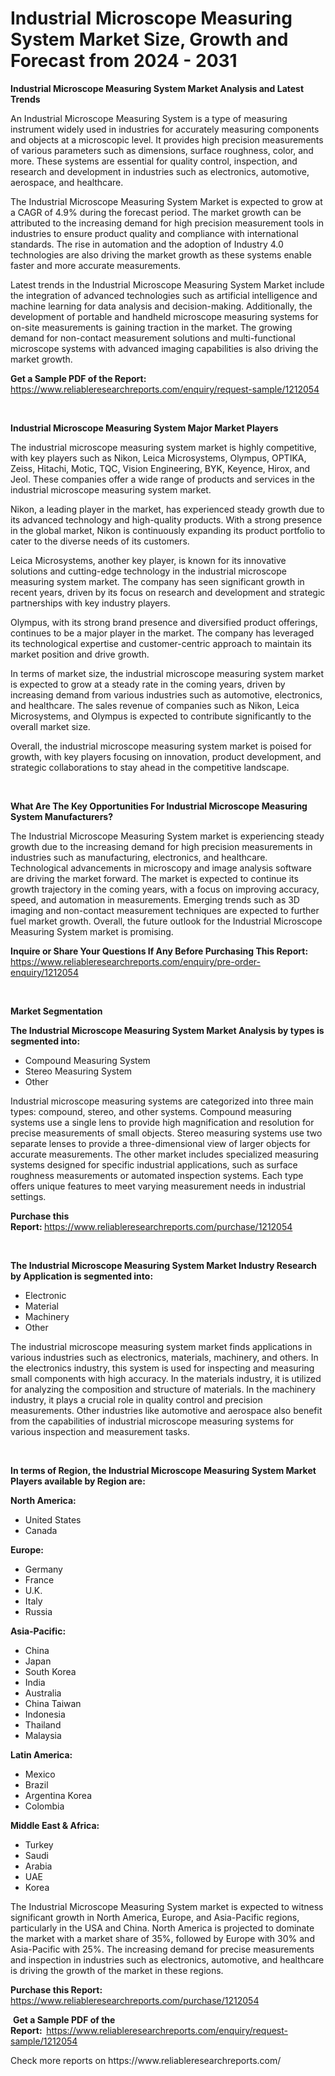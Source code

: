 <p><h1>Industrial Microscope Measuring System Market Size, Growth and Forecast from 2024 - 2031</h1></p><p><strong>Industrial Microscope Measuring System Market Analysis and Latest Trends</strong></p>
<p><p>An Industrial Microscope Measuring System is a type of measuring instrument widely used in industries for accurately measuring components and objects at a microscopic level. It provides high precision measurements of various parameters such as dimensions, surface roughness, color, and more. These systems are essential for quality control, inspection, and research and development in industries such as electronics, automotive, aerospace, and healthcare.</p><p>The Industrial Microscope Measuring System Market is expected to grow at a CAGR of 4.9% during the forecast period. The market growth can be attributed to the increasing demand for high precision measurement tools in industries to ensure product quality and compliance with international standards. The rise in automation and the adoption of Industry 4.0 technologies are also driving the market growth as these systems enable faster and more accurate measurements.</p><p>Latest trends in the Industrial Microscope Measuring System Market include the integration of advanced technologies such as artificial intelligence and machine learning for data analysis and decision-making. Additionally, the development of portable and handheld microscope measuring systems for on-site measurements is gaining traction in the market. The growing demand for non-contact measurement solutions and multi-functional microscope systems with advanced imaging capabilities is also driving the market growth.</p></p>
<p><strong>Get a Sample PDF of the Report:&nbsp;</strong> <a href="https://www.reliableresearchreports.com/enquiry/request-sample/1212054">https://www.reliableresearchreports.com/enquiry/request-sample/1212054</a></p>
<p>&nbsp;</p>
<p><strong>Industrial Microscope Measuring System Major Market Players</strong></p>
<p><p>The industrial microscope measuring system market is highly competitive, with key players such as Nikon, Leica Microsystems, Olympus, OPTIKA, Zeiss, Hitachi, Motic, TQC, Vision Engineering, BYK, Keyence, Hirox, and Jeol. These companies offer a wide range of products and services in the industrial microscope measuring system market.</p><p>Nikon, a leading player in the market, has experienced steady growth due to its advanced technology and high-quality products. With a strong presence in the global market, Nikon is continuously expanding its product portfolio to cater to the diverse needs of its customers.</p><p>Leica Microsystems, another key player, is known for its innovative solutions and cutting-edge technology in the industrial microscope measuring system market. The company has seen significant growth in recent years, driven by its focus on research and development and strategic partnerships with key industry players.</p><p>Olympus, with its strong brand presence and diversified product offerings, continues to be a major player in the market. The company has leveraged its technological expertise and customer-centric approach to maintain its market position and drive growth.</p><p>In terms of market size, the industrial microscope measuring system market is expected to grow at a steady rate in the coming years, driven by increasing demand from various industries such as automotive, electronics, and healthcare. The sales revenue of companies such as Nikon, Leica Microsystems, and Olympus is expected to contribute significantly to the overall market size.</p><p>Overall, the industrial microscope measuring system market is poised for growth, with key players focusing on innovation, product development, and strategic collaborations to stay ahead in the competitive landscape.</p></p>
<p>&nbsp;</p>
<p><strong>What Are The Key Opportunities For Industrial Microscope Measuring System Manufacturers?</strong></p>
<p><p>The Industrial Microscope Measuring System market is experiencing steady growth due to the increasing demand for high precision measurements in industries such as manufacturing, electronics, and healthcare. Technological advancements in microscopy and image analysis software are driving the market forward. The market is expected to continue its growth trajectory in the coming years, with a focus on improving accuracy, speed, and automation in measurements. Emerging trends such as 3D imaging and non-contact measurement techniques are expected to further fuel market growth. Overall, the future outlook for the Industrial Microscope Measuring System market is promising.</p></p>
<p><strong>Inquire or Share Your Questions If Any Before Purchasing This Report:</strong> <a href="https://www.reliableresearchreports.com/enquiry/pre-order-enquiry/1212054">https://www.reliableresearchreports.com/enquiry/pre-order-enquiry/1212054</a></p>
<p>&nbsp;</p>
<p><strong>Market Segmentation</strong></p>
<p><strong>The Industrial Microscope Measuring System Market Analysis by types is segmented into:</strong></p>
<p><ul><li>Compound Measuring System</li><li>Stereo Measuring System</li><li>Other</li></ul></p>
<p><p>Industrial microscope measuring systems are categorized into three main types: compound, stereo, and other systems. Compound measuring systems use a single lens to provide high magnification and resolution for precise measurements of small objects. Stereo measuring systems use two separate lenses to provide a three-dimensional view of larger objects for accurate measurements. The other market includes specialized measuring systems designed for specific industrial applications, such as surface roughness measurements or automated inspection systems. Each type offers unique features to meet varying measurement needs in industrial settings.</p></p>
<p><strong>Purchase this Report:&nbsp;</strong><a href="https://www.reliableresearchreports.com/purchase/1212054">https://www.reliableresearchreports.com/purchase/1212054</a></p>
<p>&nbsp;</p>
<p><strong>The Industrial Microscope Measuring System Market Industry Research by Application is segmented into:</strong></p>
<p><ul><li>Electronic</li><li>Material</li><li>Machinery</li><li>Other</li></ul></p>
<p><p>The industrial microscope measuring system market finds applications in various industries such as electronics, materials, machinery, and others. In the electronics industry, this system is used for inspecting and measuring small components with high accuracy. In the materials industry, it is utilized for analyzing the composition and structure of materials. In the machinery industry, it plays a crucial role in quality control and precision measurements. Other industries like automotive and aerospace also benefit from the capabilities of industrial microscope measuring systems for various inspection and measurement tasks.</p></p>
<p>&nbsp;</p>
<p><strong>In terms of Region, the Industrial Microscope Measuring System Market Players available by Region are:</strong></p>
<p>
    <p> <strong> North America: </strong>
        <ul>
            <li>United States</li>
            <li>Canada</li>
        </ul>
        </p> 
    <p> <strong> Europe: </strong>
        <ul>
            <li>Germany</li>
            <li>France</li>
            <li>U.K.</li>
            <li>Italy</li>
            <li>Russia</li>
        </ul>
        </p> 
    <p> <strong> Asia-Pacific: </strong>
        <ul>
            <li>China</li>
            <li>Japan</li>
            <li>South Korea</li>
            <li>India</li>
            <li>Australia</li>
            <li>China Taiwan</li>
            <li>Indonesia</li>
            <li>Thailand</li>
            <li>Malaysia</li>
        </ul>
        </p> 
    <p> <strong> Latin America: </strong>
        <ul>
            <li>Mexico</li>
            <li>Brazil</li>
            <li>Argentina Korea</li>
            <li>Colombia</li>
        </ul>
        </p> 
    <p> <strong> Middle East & Africa: </strong>
        <ul>
            <li>Turkey</li>
            <li>Saudi</li>
            <li>Arabia</li>
            <li>UAE</li>
            <li>Korea</li>
        </ul>
    </p>
    </p>
<p><p>The Industrial Microscope Measuring System market is expected to witness significant growth in North America, Europe, and Asia-Pacific regions, particularly in the USA and China. North America is projected to dominate the market with a market share of 35%, followed by Europe with 30% and Asia-Pacific with 25%. The increasing demand for precise measurements and inspection in industries such as electronics, automotive, and healthcare is driving the growth of the market in these regions.</p></p>
<p><strong>Purchase this Report: </strong><a href="https://www.reliableresearchreports.com/purchase/1212054">https://www.reliableresearchreports.com/purchase/1212054</a></p>
<p>&nbsp;<strong>Get a Sample PDF of the Report:&nbsp;&nbsp;</strong><a href="https://www.reliableresearchreports.com/enquiry/request-sample/1212054">https://www.reliableresearchreports.com/enquiry/request-sample/1212054</a></p>
<p><strong></strong></p>
<p>Check more reports on https://www.reliableresearchreports.com/</p>